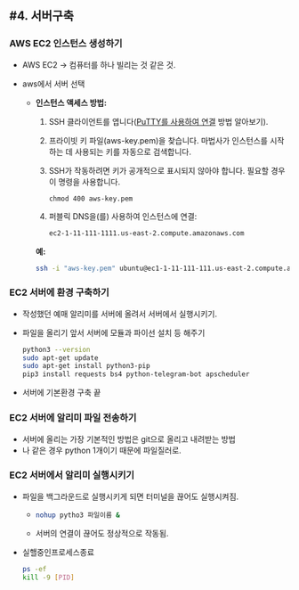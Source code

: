 ## #4. 서버구축

### AWS EC2 인스턴스 생성하기

- AWS EC2 -> 컴퓨터를 하나 빌리는 것 같은 것.

- aws에서 서버 선택

  - **인스턴스 액세스 방법:**

    1. SSH 클라이언트를 엽니다([PuTTY를 사용하여 연결](https://docs.aws.amazon.com/console/ec2/instances/connect/putty) 방법 알아보기).

    2. 프라이빗 키 파일(aws-key.pem)을 찾습니다. 마법사가 인스턴스를 시작하는 데 사용되는 키를 자동으로 검색합니다.

    3. SSH가 작동하려면 키가 공개적으로 표시되지 않아야 합니다. 필요할 경우 이 명령을 사용합니다.

       ```
       chmod 400 aws-key.pem
       ```

    4. 퍼블릭 DNS을(를) 사용하여 인스턴스에 연결:

       ```bash
       ec2-1-11-111-1111.us-east-2.compute.amazonaws.com
       ```

    **예:**

    ```bash
    ssh -i "aws-key.pem" ubuntu@ec1-1-11-111-111.us-east-2.compute.amazonaws.com
    ```

    

### EC2 서버에 환경 구축하기

- 작성했던 예매 알리미를 서버에 올려서 서버에서 실행시키기.

- 파일을 올리기 앞서 서버에 모듈과 파이선 설치 등 해주기

  ```bash
  python3 --version
  sudo apt-get update
  sudo apt-get install python3-pip
  pip3 install requests bs4 python-telegram-bot apscheduler
  ```

- 서버에 기본환경 구축 끝



### EC2 서버에 알리미 파일 전송하기

- 서버에 올리는 가장 기본적인 방법은 git으로 올리고 내려받는 방법
- 나 같은 경우 python 1개이기 때문에 파일질러로.



### EC2 서버에서 알리미 실행시키기

- 파일을 백그라운드로 실행시키게 되면 터미널을 끊어도 실행시켜짐.

  - ```bash
    nohup pytho3 파일이름 &
    ```

  - 서버의 연결이 끊어도 정상적으로 작동됨.



- 실핼중인프로세스종료

  ```bash
  ps -ef
  kill -9 [PID]
  ```

  

